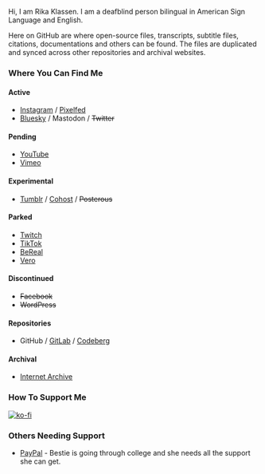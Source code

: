 Hi, I am Rika Klassen. I am a deafblind person bilingual in American Sign Language and English. 

Here on GitHub are where open-source files, transcripts, subtitle files, citations, documentations and others can be found. The files are duplicated and synced across other repositories and archival websites.
### Where You Can Find Me
#### Active
- [Instagram](https://www.instagram.com/rikaklassen/) / [Pixelfed](https://pixelfed.social/rikaklassen)
-  [Bluesky](https://bsky.app/profile/rikaklassen.bsky.social) / Mastodon / ~~Twitter~~
#### Pending
- [YouTube](https://www.youtube.com/@rikaklassen)
- [Vimeo](https://vimeo.com/rikaklassen)
#### Experimental
- [Tumblr](https://rikaklassen.tumblr.com/) / [Cohost](https://cohost.org/rikaklassen) / ~~Posterous~~
#### Parked
- [Twitch](https://www.twitch.tv/rikaklassen)
- [TikTok](https://tiktok.com/@rikaklassen)
- [BeReal](https://bere.al/rikaklassen)
- [Vero](https://vero.co/rikaklassen)
#### Discontinued
- ~~Facebook~~
- ~~WordPress~~
#### Repositories
- GitHub / [GitLab](https://gitlab.com/rikaklassen) / [Codeberg](https://codeberg.org/rikaklassen)
#### Archival
- [Internet Archive](https://archive.org/details/@rika_klassen)
### How To Support Me
[![ko-fi](https://ko-fi.com/img/githubbutton_sm.svg)](https://ko-fi.com/U7U4GHE0Q)
### Others Needing Support
- [PayPal](https://www.paypal.me/dessi66) - Bestie is going through college and she needs all the support she can get.
